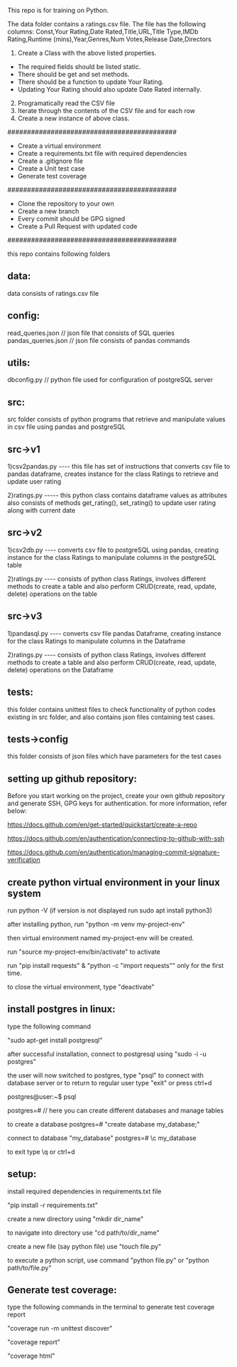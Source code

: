 This repo is for training on Python.

The data folder contains a ratings.csv file. The file has the following columns:
Const,Your Rating,Date Rated,Title,URL,Title Type,IMDb Rating,Runtime (mins),Year,Genres,Num Votes,Release Date,Directors

1) Create a Class with the above listed properties. 
  - The required fields should be listed static.
  - There should be get and set methods.
  - There should be a function to update Your Rating.
  - Updating Your Rating should also update Date Rated internally.

2) Programatically read the CSV file
3) Iterate through the contents of the CSV file and for each row
4) Create a new instance of above class. 

###########################################

* Create a virtual environment
* Create a requirements.txt file with required dependencies
* Create a .gitignore file
* Create a Unit test case
* Generate test coverage

###########################################

* Clone the repository to your own
* Create a new branch
* Every commit should be GPG signed
* Create a Pull Request with updated code

###########################################

this repo contains following folders

data:
----
  data consists of ratings.csv file

config:
------
  read_queries.json // json file that consists of SQL queries
  pandas_queries.json // json file consists of pandas commands

utils:
-----

  dbconfig.py     // python file used for configuration of postgreSQL server

src:
----
src folder consists of python programs that retrieve and manipulate values in csv file using
pandas and postgreSQL

src->v1
-------
1)csv2pandas.py ---- this file has set of instructions that converts csv file to pandas dataframe, creates instance for the class 				 	Ratings to retrieve and update user rating

2)ratings.py ----- this python class contains dataframe values as attributes also 	consists of methods get_rating(), set_rating() to update user rating along with current date

src->v2
------
1)csv2db.py  ---- converts csv file to postgreSQL using pandas, creating instance for the class Ratings to manipulate columns in the 
		  postgreSQL table
		  
2)ratings.py ---- consists of python class Ratings, involves different methods 
		  to create a table and also perform CRUD(create, read, update, delete) operations on the table 

src->v3
------
1)pandasql.py  ---- converts csv file pandas Dataframe, creating instance for the class Ratings to manipulate columns in the Dataframe
		  
2)ratings.py ---- consists of python class Ratings, involves different methods 
		  to create a table and also perform CRUD(create, read, update, delete) operations on the Dataframe

tests:
------

this folder contains unittest files to check functionality of python codes existing in src folder, and also contains json files containing test cases.

tests->config
-------------

this folder consists of json files which have parameters for the test cases

setting up github repository:
----------------------------

Before you start working on the project, create your own github repository and generate SSH, GPG keys for authentication.
for more information, refer below:


https://docs.github.com/en/get-started/quickstart/create-a-repo

https://docs.github.com/en/authentication/connecting-to-github-with-ssh

https://docs.github.com/en/authentication/managing-commit-signature-verification


create python virtual environment in your linux system
----------------------------------------------------- 

run python -V (if version is not displayed run sudo apt install python3)

after installing python, run "python -m venv my-project-env" 

then virtual environment named my-project-env will be created. 

run "source my-project-env/bin/activate" to activate 

run "pip install requests" & "python -c "import requests"" only for the first time.

to close the virtual environment, type "deactivate"


install postgres in linux:
--------------------------

type the following command 

"sudo apt-get install postgresql"

after successful installation, connect to postgresql using 
"sudo -i -u postgres"

the user will now switched to postgres, type "psql" to connect with database server or to return to regular user type "exit" or press ctrl+d

postgres@user:~$ psql

postgres=# // here you can create different databases and manage tables 

to create a database
postgres=# "create database my_database;"

connect to database "my_database"
postgres=# \c my_database

to exit type \q or ctrl+d


setup:
-----
install required dependencies in requirements.txt file

"pip install -r requirements.txt"

create a new directory using "mkdir dir_name"

to navigate into directory use "cd path/to/dir_name"

create a new file (say python file) use "touch file.py"

to execute a python script, use command "python file.py" or "python path/to/file.py"

Generate test coverage:
-----------------------

type the following commands in the terminal to generate test coverage report

"coverage run -m unittest discover"

"coverage report"

"coverage html"